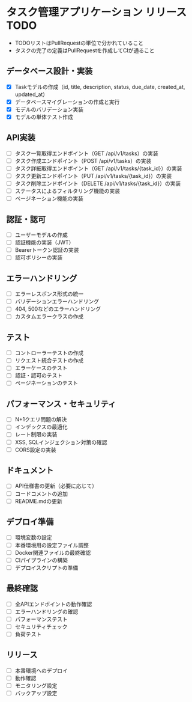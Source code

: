 # タスク管理アプリケーション リリースTODO
- TODOリストはPullRequestの単位で分かれていること
- タスクの完了の定義はPullRequestを作成してCIが通ること

## データベース設計・実装
- [x] Taskモデルの作成（id, title, description, status, due_date, created_at, updated_at）
- [x] データベースマイグレーションの作成と実行
- [x] モデルのバリデーション実装
- [x] モデルの単体テスト作成

## API実装
- [ ] タスク一覧取得エンドポイント（GET /api/v1/tasks）の実装
- [ ] タスク作成エンドポイント（POST /api/v1/tasks）の実装
- [ ] タスク詳細取得エンドポイント（GET /api/v1/tasks/{task_id}）の実装
- [ ] タスク更新エンドポイント（PUT /api/v1/tasks/{task_id}）の実装
- [ ] タスク削除エンドポイント（DELETE /api/v1/tasks/{task_id}）の実装
- [ ] ステータスによるフィルタリング機能の実装
- [ ] ページネーション機能の実装

## 認証・認可
- [ ] ユーザーモデルの作成
- [ ] 認証機能の実装（JWT）
- [ ] Bearerトークン認証の実装
- [ ] 認可ポリシーの実装

## エラーハンドリング
- [ ] エラーレスポンス形式の統一
- [ ] バリデーションエラーハンドリング
- [ ] 404, 500などのエラーハンドリング
- [ ] カスタムエラークラスの作成

## テスト
- [ ] コントローラーテストの作成
- [ ] リクエスト統合テストの作成
- [ ] エラーケースのテスト
- [ ] 認証・認可のテスト
- [ ] ページネーションのテスト

## パフォーマンス・セキュリティ
- [ ] N+1クエリ問題の解決
- [ ] インデックスの最適化
- [ ] レート制限の実装
- [ ] XSS, SQLインジェクション対策の確認
- [ ] CORS設定の実装

## ドキュメント
- [ ] API仕様書の更新（必要に応じて）
- [ ] コードコメントの追加
- [ ] README.mdの更新

## デプロイ準備
- [ ] 環境変数の設定
- [ ] 本番環境用の設定ファイル調整
- [ ] Docker関連ファイルの最終確認
- [ ] CIパイプラインの構築
- [ ] デプロイスクリプトの準備

## 最終確認
- [ ] 全APIエンドポイントの動作確認
- [ ] エラーハンドリングの確認
- [ ] パフォーマンステスト
- [ ] セキュリティチェック
- [ ] 負荷テスト

## リリース
- [ ] 本番環境へのデプロイ
- [ ] 動作確認
- [ ] モニタリング設定
- [ ] バックアップ設定 